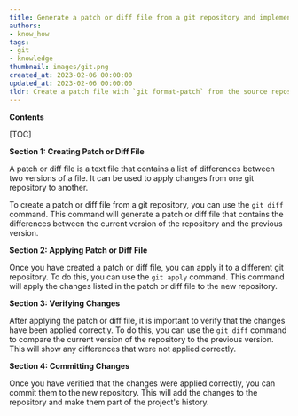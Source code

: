 ```yaml
---
title: Generate a patch or diff file from a git repository and implement it into a separate git repository
authors:
- know_how
tags:
- git
- knowledge
thumbnail: images/git.png
created_at: 2023-02-06 00:00:00
updated_at: 2023-02-06 00:00:00
tldr: Create a patch file with `git format-patch` from the source repository, then apply it to the target repository with `git am`.
---
```


**Contents**

[TOC]

**Section 1: Creating Patch or Diff File**

A patch or diff file is a text file that contains a list of differences between two versions of a file. It can be used to apply changes from one git repository to another.

To create a patch or diff file from a git repository, you can use the `git diff` command. This command will generate a patch or diff file that contains the differences between the current version of the repository and the previous version.

**Section 2: Applying Patch or Diff File**

Once you have created a patch or diff file, you can apply it to a different git repository. To do this, you can use the `git apply` command. This command will apply the changes listed in the patch or diff file to the new repository.

**Section 3: Verifying Changes**

After applying the patch or diff file, it is important to verify that the changes have been applied correctly. To do this, you can use the `git diff` command to compare the current version of the repository to the previous version. This will show any differences that were not applied correctly.

**Section 4: Committing Changes**

Once you have verified that the changes were applied correctly, you can commit them to the new repository. This will add the changes to the repository and make them part of the project's history.
